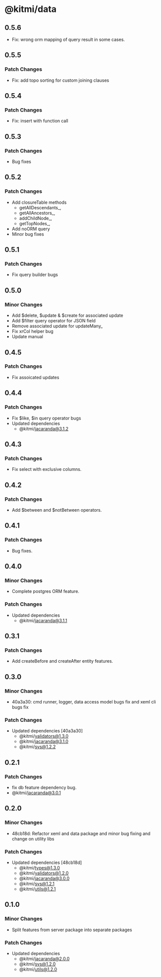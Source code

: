 # @kitmi/data

## 0.5.6

-   Fix: wrong orm mapping of query result in some cases.

## 0.5.5

### Patch Changes

-   Fix: add topo sorting for custom joining clauses 

## 0.5.4

### Patch Changes

-   Fix: insert with function call

## 0.5.3

### Patch Changes

-   Bug fixes

## 0.5.2

### Patch Changes

-   Add closureTable methods 
    -   getAllDescendants_, 
    -   getAllAncestors_,
    -   addChildNode_,
    -   getTopNodes_,
-   Add noORM query 
-   Minor bug fixes

## 0.5.1

### Patch Changes

-   Fix query builder bugs

## 0.5.0

### Minor Changes

-   Add $delete, $update & $create for associated update
-   Add $filter query operator for JSON field
-   Remove associated update for updateMany\_
-   Fix xrCol helper bug
-   Update manual

## 0.4.5

### Patch Changes

-   Fix assoicated updates

## 0.4.4

### Patch Changes

-   Fix $like, $in query operator bugs
-   Updated dependencies
    -   @kitmi/jacaranda@3.1.2

## 0.4.3

### Patch Changes

-   Fix select with exclusive columns.

## 0.4.2

### Patch Changes

-   Add $between and $notBetween operators.

## 0.4.1

### Patch Changes

-   Bug fixes.

## 0.4.0

### Minor Changes

-   Complete postgres ORM feature.

### Patch Changes

-   Updated dependencies
    -   @kitmi/jacaranda@3.1.1

## 0.3.1

### Patch Changes

-   Add createBefore and createAfter entity features.

## 0.3.0

### Minor Changes

-   40a3a30: cmd runner, logger, data access model bugs fix and xeml cli bugs fix

### Patch Changes

-   Updated dependencies [40a3a30]
    -   @kitmi/validators@1.3.0
    -   @kitmi/jacaranda@3.1.0
    -   @kitmi/sys@1.2.2

## 0.2.1

### Patch Changes

-   fix db feature dependency bug.
-   @kitmi/jacaranda@3.0.1

## 0.2.0

### Minor Changes

-   48cb18d: Refactor xeml and data package and minor bug fixing and change on utility libs

### Patch Changes

-   Updated dependencies [48cb18d]
    -   @kitmi/types@1.3.0
    -   @kitmi/validators@1.2.0
    -   @kitmi/jacaranda@3.0.0
    -   @kitmi/sys@1.2.1
    -   @kitmi/utils@1.2.1

## 0.1.0

### Minor Changes

-   Split features from server package into separate packages

### Patch Changes

-   Updated dependencies
    -   @kitmi/jacaranda@2.0.0
    -   @kitmi/sys@1.2.0
    -   @kitmi/utils@1.2.0
